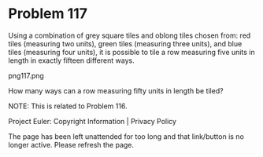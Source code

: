 #   Problem 117

   Using a combination of grey square tiles and oblong tiles chosen from: red
   tiles (measuring two units), green tiles (measuring three units), and blue
   tiles (measuring four units), it is possible to tile a row measuring five
   units in length in exactly fifteen different ways.

   png117.png

   How many ways can a row measuring fifty units in length be tiled?

   NOTE: This is related to Problem 116.

   Project Euler: Copyright Information | Privacy Policy

   The page has been left unattended for too long and that link/button is no
   longer active. Please refresh the page.
